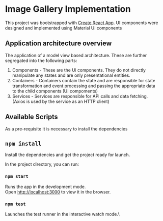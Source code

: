 # Image Gallery Implementation

This project was bootstrapped with [Create React App](https://github.com/facebook/create-react-app).
UI components were designed and implemented using Material UI components

## Application architecture overview

The application of a model view based architecture. These are further segregated into the following parts:
1) Components - These are the UI components. They do not directly manipulate any states and are only presentational entities.
2) Containers - Containers contain the state and are responsible for state transformation and event processing and passing the appropriate data to the child components (UI compoments)
3) Services - Services are responsible for API calls and data fetching. (Axios is used by the service as an HTTP client)


## Available Scripts
As a pre-requisite it is necessary to install the dependencies

## `npm install` 

Install the dependencies and get the project ready for launch.

In the project directory, you can run:

### `npm start`

Runs the app in the development mode.\
Open [http://localhost:3000](http://localhost:3000) to view it in the browser.

### `npm test`

Launches the test runner in the interactive watch mode.\


